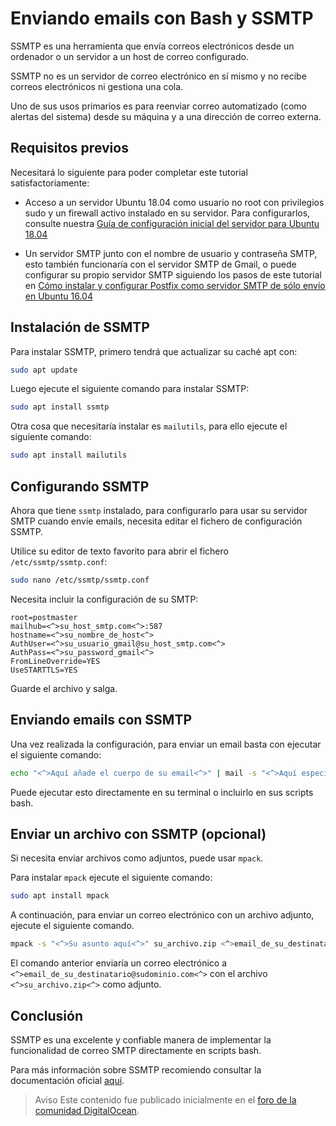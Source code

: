 # Enviando emails con Bash y SSMTP

SSMTP es una herramienta que envía correos electrónicos desde un ordenador o un servidor a un host de correo configurado. 

SSMTP no es un servidor de correo electrónico en sí mismo y no recibe correos electrónicos ni gestiona una cola. 

Uno de sus usos primarios es para reenviar correo automatizado (como alertas del sistema) desde su máquina y a una dirección de correo externa.

## Requisitos previos

Necesitará lo siguiente para poder completar este tutorial satisfactoriamente:

* Acceso a un servidor Ubuntu 18.04 como usuario no root con privilegios sudo y un firewall activo instalado en su servidor. Para configurarlos, consulte nuestra [Guía de configuración inicial del servidor para Ubuntu 18.04](https://www.digitalocean.com/community/tutorials/initial-server-setup-with-ubuntu-18-04)

* Un servidor SMTP junto con el nombre de usuario y contraseña SMTP, esto también funcionaría con el servidor SMTP de Gmail, o puede configurar su propio servidor SMTP siguiendo los pasos de este tutorial en [Cómo instalar y configurar Postfix como servidor SMTP de sólo envío en Ubuntu 16.04](https://www.digitalocean.com/community/tutorials/how-to-install-and-configure-postfix-as-a-send-only-smtp-server-on-ubuntu-16-04)

## Instalación de SSMTP

Para instalar SSMTP, primero tendrá que actualizar su caché apt con:

```bash
sudo apt update
```

Luego ejecute el siguiente comando para instalar SSMTP:

```bash
sudo apt install ssmtp
```

Otra cosa que necesitaría instalar es `mailutils`, para ello ejecute el siguiente comando:

```bash
sudo apt install mailutils
```

## Configurando SSMTP

Ahora que tiene `ssmtp` instalado, para configurarlo para usar su servidor SMTP cuando envíe emails, necesita editar el fichero de configuración SSMTP.

Utilice su editor de texto favorito para abrir el fichero `/etc/ssmtp/ssmtp.conf`:

```bash
sudo nano /etc/ssmtp/ssmtp.conf
```

Necesita incluir la configuración de su SMTP:

```
root=postmaster
mailhub=<^>su_host_smtp.com<^>:587
hostname=<^>su_nombre_de_host<^>
AuthUser=<^>su_usuario_gmail@su_host_smtp.com<^>
AuthPass=<^>su_password_gmail<^>
FromLineOverride=YES
UseSTARTTLS=YES
```

Guarde el archivo y salga.

## Enviando emails con SSMTP

Una vez realizada la configuración, para enviar un email basta con ejecutar el siguiente comando:

```bash
echo "<^>Aquí añade el cuerpo de su email<^>" | mail -s "<^>Aquí especifique el asunto de su email<^>" <^>email_de_su_destinatario@sudominio.com<^>
```

Puede ejecutar esto directamente en su terminal o incluirlo en sus scripts bash.

## Enviar un archivo con SSMTP (opcional)

Si necesita enviar archivos como adjuntos, puede usar `mpack`.

Para instalar `mpack` ejecute el siguiente comando:

```bash
sudo apt install mpack
```

A continuación, para enviar un correo electrónico con un archivo adjunto, ejecute el siguiente comando.

```bash
mpack -s "<^>Su asunto aquí<^>" su_archivo.zip <^>email_de_su_destinatario@sudominio.com<^>
```

El comando anterior enviaría un correo electrónico a `<^>email_de_su_destinatario@sudominio.com<^>` con el archivo `<^>su_archivo.zip<^>` como adjunto.

## Conclusión

SSMTP es una excelente y confiable manera de implementar la funcionalidad de correo SMTP directamente en scripts bash.

Para más información sobre SSMTP recomiendo consultar la documentación oficial [aquí](https://wiki.archlinux.org/index.php/SSMTP).

>Aviso Este contenido fue publicado inicialmente en el [foro de la comunidad DigitalOcean](https://www.digitalocean.com/community/questions/how-to-send-emails-from-a-bash-script-using-ssmtp).
